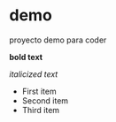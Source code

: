 # demo
proyecto demo para coder

**bold text**

*italicized text*

- First item
- Second item
- Third item
